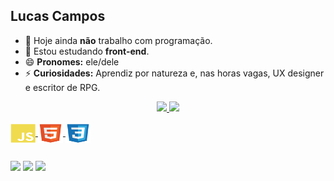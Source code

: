 ## Lucas Campos

- 🔭 Hoje ainda <b>não</b> trabalho com programação.
- 🌱 Estou estudando <b>front-end</b>.
- 😄 <b>Pronomes:</b> ele/dele
- ⚡ <b>Curiosidades:</b> Aprendiz por natureza e, nas horas vagas, UX designer e escritor de RPG.

<div align="center">
  <a href="https://github.com/luscverse">
  <img height="180em" src="https://github-readme-stats.vercel.app/api?username=luscverse&show_icons=true&theme=dark&include_all_commits=true&count_private=true"/>
  <img height="180em" src="https://github-readme-stats.vercel.app/api/top-langs/?username=luscverse&layout=compact&langs_count=7&theme=dark"/>
</div>
  
<div style="display: inline_block"><br>
  <img align="center" alt="Lusc-Js" height="30" width="40" src="https://raw.githubusercontent.com/devicons/devicon/master/icons/javascript/javascript-plain.svg">
  <img align="center" alt="Lusc-HTML" height="30" width="40" src="https://raw.githubusercontent.com/devicons/devicon/master/icons/html5/html5-original.svg">
  <img align="center" alt="Lusc-CSS" height="30" width="40" src="https://raw.githubusercontent.com/devicons/devicon/master/icons/css3/css3-original.svg">
 </div>
  
  ##
  
  <div> 
    <a href="https://instagram.com/luscverse" target="_blank"><img src="https://img.shields.io/badge/-Instagram-%23E4405F?style=for-the-badge&logo=instagram&logoColor=white" target="_blank"></a>
   <a href = "mailto:lucas_ffcampos@hotmail.com"><img src="https://img.shields.io/badge/-Gmail-%23333?style=for-the-badge&logo=gmail&logoColor=white" target="_blank"></a>
  <a href="https://www.linkedin.com/in/lucas-campos-90a587169" target="_blank"><img src="https://img.shields.io/badge/-LinkedIn-%230077B5?style=for-the-badge&logo=linkedin&logoColor=white" target="_blank"></a> 
 
</div>
